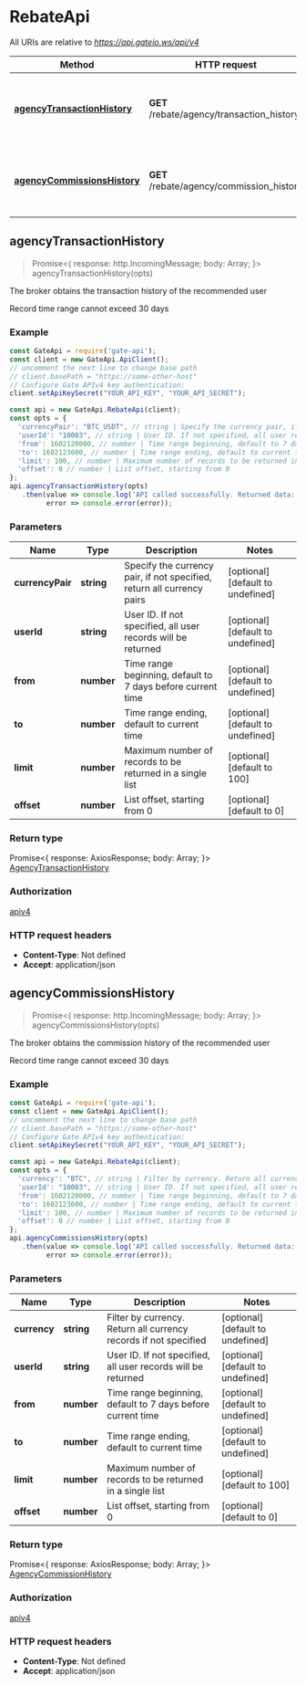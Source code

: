 # RebateApi

All URIs are relative to *https://api.gateio.ws/api/v4*

Method | HTTP request | Description
------------- | ------------- | -------------
[**agencyTransactionHistory**](RebateApi.md#agencyTransactionHistory) | **GET** /rebate/agency/transaction_history | The broker obtains the transaction history of the recommended user
[**agencyCommissionsHistory**](RebateApi.md#agencyCommissionsHistory) | **GET** /rebate/agency/commission_history | The broker obtains the commission history of the recommended user


## agencyTransactionHistory

> Promise<{ response: http.IncomingMessage; body: Array<AgencyTransactionHistory>; }> agencyTransactionHistory(opts)

The broker obtains the transaction history of the recommended user

Record time range cannot exceed 30 days

### Example

```typescript
const GateApi = require('gate-api');
const client = new GateApi.ApiClient();
// uncomment the next line to change base path
// client.basePath = "https://some-other-host"
// Configure Gate APIv4 key authentication:
client.setApiKeySecret("YOUR_API_KEY", "YOUR_API_SECRET");

const api = new GateApi.RebateApi(client);
const opts = {
  'currencyPair': "BTC_USDT", // string | Specify the currency pair, if not specified, return all currency pairs
  'userId': "10003", // string | User ID. If not specified, all user records will be returned
  'from': 1602120000, // number | Time range beginning, default to 7 days before current time
  'to': 1602123600, // number | Time range ending, default to current time
  'limit': 100, // number | Maximum number of records to be returned in a single list
  'offset': 0 // number | List offset, starting from 0
};
api.agencyTransactionHistory(opts)
   .then(value => console.log('API called successfully. Returned data: ', value.body),
         error => console.error(error));
```

### Parameters


Name | Type | Description  | Notes
------------- | ------------- | ------------- | -------------
 **currencyPair** | **string**| Specify the currency pair, if not specified, return all currency pairs | [optional] [default to undefined]
 **userId** | **string**| User ID. If not specified, all user records will be returned | [optional] [default to undefined]
 **from** | **number**| Time range beginning, default to 7 days before current time | [optional] [default to undefined]
 **to** | **number**| Time range ending, default to current time | [optional] [default to undefined]
 **limit** | **number**| Maximum number of records to be returned in a single list | [optional] [default to 100]
 **offset** | **number**| List offset, starting from 0 | [optional] [default to 0]

### Return type

Promise<{ response: AxiosResponse; body: Array<AgencyTransactionHistory>; }> [AgencyTransactionHistory](AgencyTransactionHistory.md)

### Authorization

[apiv4](../README.md#apiv4)

### HTTP request headers

- **Content-Type**: Not defined
- **Accept**: application/json

## agencyCommissionsHistory

> Promise<{ response: http.IncomingMessage; body: Array<AgencyCommissionHistory>; }> agencyCommissionsHistory(opts)

The broker obtains the commission history of the recommended user

Record time range cannot exceed 30 days

### Example

```typescript
const GateApi = require('gate-api');
const client = new GateApi.ApiClient();
// uncomment the next line to change base path
// client.basePath = "https://some-other-host"
// Configure Gate APIv4 key authentication:
client.setApiKeySecret("YOUR_API_KEY", "YOUR_API_SECRET");

const api = new GateApi.RebateApi(client);
const opts = {
  'currency': "BTC", // string | Filter by currency. Return all currency records if not specified
  'userId': "10003", // string | User ID. If not specified, all user records will be returned
  'from': 1602120000, // number | Time range beginning, default to 7 days before current time
  'to': 1602123600, // number | Time range ending, default to current time
  'limit': 100, // number | Maximum number of records to be returned in a single list
  'offset': 0 // number | List offset, starting from 0
};
api.agencyCommissionsHistory(opts)
   .then(value => console.log('API called successfully. Returned data: ', value.body),
         error => console.error(error));
```

### Parameters


Name | Type | Description  | Notes
------------- | ------------- | ------------- | -------------
 **currency** | **string**| Filter by currency. Return all currency records if not specified | [optional] [default to undefined]
 **userId** | **string**| User ID. If not specified, all user records will be returned | [optional] [default to undefined]
 **from** | **number**| Time range beginning, default to 7 days before current time | [optional] [default to undefined]
 **to** | **number**| Time range ending, default to current time | [optional] [default to undefined]
 **limit** | **number**| Maximum number of records to be returned in a single list | [optional] [default to 100]
 **offset** | **number**| List offset, starting from 0 | [optional] [default to 0]

### Return type

Promise<{ response: AxiosResponse; body: Array<AgencyCommissionHistory>; }> [AgencyCommissionHistory](AgencyCommissionHistory.md)

### Authorization

[apiv4](../README.md#apiv4)

### HTTP request headers

- **Content-Type**: Not defined
- **Accept**: application/json
